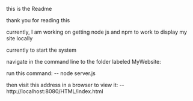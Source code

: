 this is the Readme

thank you for reading this

currently, I am working on getting node js and npm to work to display my site locally 

currently to start the system 

navigate in the command line to the folder labeled MyWebsite:

run this command: 
--  node server.js

then visit this address in a browser to view it:
--  http://localhost:8080/HTML/index.html

